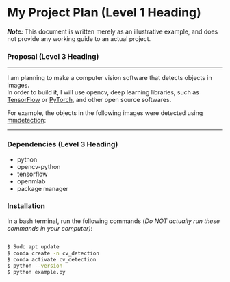 # My Project Plan (Level 1 Heading)  
***Note:*** This document is written merely as an illustrative example, and does not provide any working guide to an actual project.

### Proposal (Level 3 Heading)

---

I am planning to make a computer vision software that detects objects in images.  
In order to build it, I will use opencv, deep learning libraries, such as [TensorFlow]() or [PyTorch](), and other open source softwares.  

For example, the objects in the following images were detected using [mmdetection]():
![]()![]()![]()

---

### Dependencies (Level 3 Heading)  
- python
- opencv-python
- tensorflow
- openmlab
- package manager

### Installation
In a bash terminal, run the following commands (*Do NOT actually run these commands in your computer)*:  

``` sh

$ Sudo apt update
$ conda create -n cv_detection
$ conda activate cv_detection
$ python --version
$ python example.py
